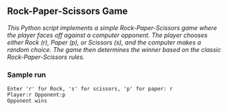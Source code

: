 ## Rock-Paper-Scissors Game
*This Python script implements a simple Rock-Paper-Scissors game 
where the player faces off against a computer opponent. The player
chooses either Rock (r), Paper (p), or Scissors (s), and the 
computer makes a random choice. The game then determines the winner 
based on the classic Rock-Paper-Scissors rules.*
### Sample run
```
Enter 'r' for Rock, 's' for scissors, 'p' for paper: r
Player:r Opponent:p
Opponent wins
```
